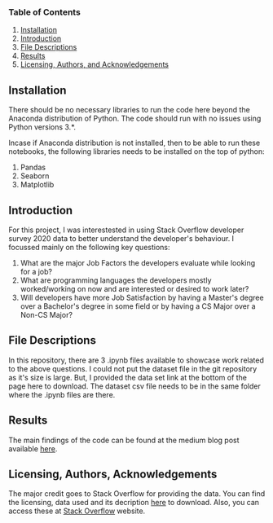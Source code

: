 
### Table of Contents

1. [Installation](#installation)
2. [Introduction](#motivation)
3. [File Descriptions](#files)
4. [Results](#results)
5. [Licensing, Authors, and Acknowledgements](#licensing)

## Installation <a name="installation"></a>

There should be no necessary libraries to run the code here beyond the Anaconda distribution of Python.  The code should run with no issues using Python versions 3.*.

Incase if Anaconda distribution is not installed, then to be able to run these notebooks, the following libraries needs to be installed on the top of python:
1. Pandas
2. Seaborn
3. Matplotlib


## Introduction <a name="motivation"></a>

For this project, I was interestested in using Stack Overflow developer survey 2020 data to better understand the developer's behaviour. I focussed mainly on the following key questions:

1. What are the major Job Factors the developers evaluate while looking for a job?
2. What are programming languages the developers mostly worked/working on now and are interested or desired to work later?
3. Will developers have more Job Satisfaction by having a Master's degree over a Bachelor's degree in some field or by having a CS Major over a Non-CS Major?


## File Descriptions <a name="files"></a>

In this repository, there are 3 .ipynb files available to showcase work related to the above questions. I could not put the dataset file in the git repository as it's size is large. But, I provided the data set link at the bottom of the page here to download. The dataset csv file needs to be in the same folder where the .ipynb files are there.
 

## Results<a name="results"></a>

The main findings of the code can be found at the medium blog post available [here]().

## Licensing, Authors, Acknowledgements<a name="licensing"></a>

The major credit goes to Stack Overflow for providing the data. You can find the licensing, data used and its decription [here](https://drive.google.com/file/d/1dfGerWeWkcyQ9GX9x20rdSGj7WtEpzBB/view) to download. Also, you can access these at [Stack Overflow](https://insights.stackoverflow.com/survey) website.

